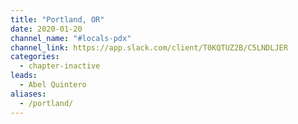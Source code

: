 ```yaml
---
title: "Portland, OR"
date: 2020-01-20
channel_name: "#locals-pdx"
channel_link: https://app.slack.com/client/T0KQTUZ2B/C5LNDLJER
categories:
  - chapter-inactive
leads:
  - Abel Quintero
aliases:
  - /portland/
---
```

